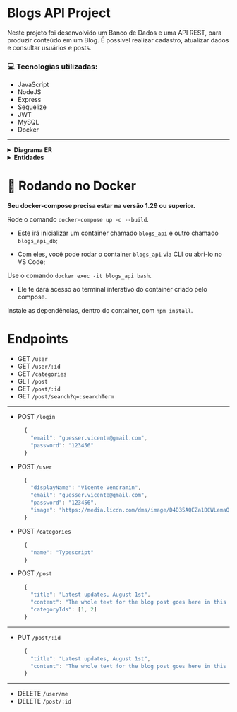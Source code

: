 # Blogs API Project

Neste projeto foi desenvolvido um Banco de Dados e uma API REST, para produzir conteúdo em um Blog. É possivel realizar cadastro, atualizar dados e consultar usuários e posts.

### 💻 Tecnologias utilizadas:

- JavaScript
- NodeJS
- Express
- Sequelize
- JWT
- MySQL
- Docker

---

<details>
  <summary  id="diagrama"><strong>Diagrama ER</strong></summary>

  #### Diagrama de Entidade-Relacionamento

  ![DER](./public/der.png)
<br />
</details>

<details>
  <summary  id="diagrama"><strong>Entidades</strong></summary>

  #### Formato das entidades

  - Tabela **users**

    | id  | display_name    | email           | password | image                                                                                   |
    | --- | --------------- | --------------- | -------- | --------------------------------------------------------------------------------------- |
    | 1   | Vicente Vendramin | guesser.vicente@gmail.com | 123456   | https://media.licdn.com/dms/image/D4D35AQEZa1DCWLemaQ/profile-framedphoto-shrink_200_200/0/1680628455542?e=1684796400&v=beta&t=oC2iQRj8AuAj_etoe5mIcFmimj-8KS8miTqmWF4OVFs |

  - Tabela **categories**

    | id  | name |
    | --- | ---- |
    | 18  | News |

  - Tabela **blog_posts**

    | id  | title                      | content                                                | user_id | published                | updated                  |
    | --- | -------------------------- | ------------------------------------------------------ | ------- | ------------------------ | ------------------------ |
    | 21  | Latest updates, August 1st | The whole text for the blog post goes here in this key | 14  // Chave estrangeira, referenciando o id de `users`    | 2011-08-01T19:58:00.000Z | 2011-08-01T19:58:51.947Z |


  - Tabela **PostCategories**

    | post_id | category_id |
    | ------- | ----------- |
    | 50 // Chave primária e estrangeira, referenciando o id de `BlogPosts`     | 20  // Chave primária e estrangeira, referenciando o id de `Categories`     |
<br />
</details>

# 🐋 Rodando no Docker

**Seu docker-compose precisa estar na versão 1.29 ou superior.**

Rode  o comando `docker-compose up -d --build`.

- Este irá inicializar um container chamado `blogs_api` e outro chamado `blogs_api_db`;

- Com eles, você pode rodar o container `blogs_api` via CLI ou abri-lo no VS Code;

Use o comando `docker exec -it blogs_api bash`.

- Ele te dará acesso ao terminal interativo do container criado pelo compose.

Instale as dependências, dentro do container, com `npm install`.

# Endpoints

- GET ```/user```
- GET ```/user/:id```
- GET ```/categories```
- GET ```/post```
- GET ```/post/:id```
- GET ```/post/search?q=:searchTerm```

---

- POST ```/login```
  ``` JavaScript
    {
      "email": "guesser.vicente@gmail.com",
      "password": "123456"
    }
  ```
- POST ```/user```
  ``` JavaScript
    {
      "displayName": "Vicente Vendramin",
      "email": "guesser.vicente@gmail.com",
      "password": "123456",
      "image": "https://media.licdn.com/dms/image/D4D35AQEZa1DCWLemaQ/profile-framedphoto-shrink_200_200/0/1680628455542?e=1684796400&v=beta&t=oC2iQRj8AuAj_etoe5mIcFmimj-8KS8miTqmWF4OVFs"
    }
  ```
- POST ```/categories```
  ``` JavaScript
    {
      "name": "Typescript"
    }
  ```
- POST ```/post```
  ``` JavaScript
    {
      "title": "Latest updates, August 1st",
      "content": "The whole text for the blog post goes here in this key",
      "categoryIds": [1, 2]
    }
  ```

---

- PUT ```/post/:id```
  ``` JavaScript
    {
      "title": "Latest updates, August 1st",
      "content": "The whole text for the blog post goes here in this key"
    }
  ```

---

- DELETE ```/user/me```
- DELETE ```/post/:id```
